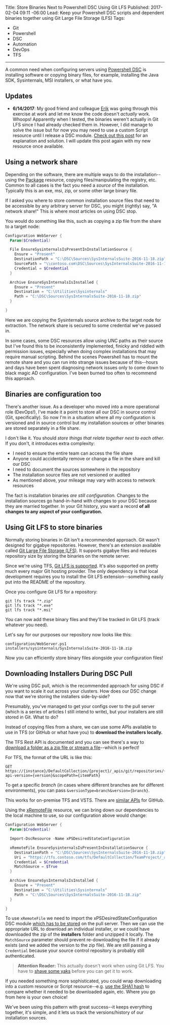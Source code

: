 Title: Store Binaries Next to Powershell DSC Using Git LFS
Published: 2017-02-04 09:11 -06:00
Lead: Keep your Powershell DSC scripts and dependent binaries together using Git Large File Storage (LFS)
Tags:
- Git
- Powershell
- DSC
- Automation
- DevOps
- TFS
---

A common need when configuring servers using [Powershell DSC](https://msdn.microsoft.com/en-us/powershell/dsc/overview) is installing software or copying binary files, for example, installing the Java SDK, Sysinternals, MSI installers, or what have you.

<!-- More -->

## Updates

- **6/14/2017**: My good friend and colleague [Erik](https://erikonarheim.com) was going through this exercise at work and let me know the code doesn't *actually* work. Whoops! Apparently when I tested, the binaries weren't actually in Git LFS since I had already checked them in. However, I did manage to solve the issue but for now you may need to use a custom Script resource until I release a DSC module. [Check out this post](/posts/2017-06-14-downloading-git-lfs-files-from-tfs-vsts) for an explanation and solution. I will update this post again with my new resource once available.

## Using a network share

Depending on the software, there are multiple ways to do the installation--using the [Package](https://msdn.microsoft.com/en-us/powershell/dsc/packageresource) resource, copying files/manipulating the registry, etc. Common to all cases is the fact you need a *source* of the installation. Typically this is an exe, msi, zip, or some other large binary file.

If I asked you where to store common installation source files that need to be accessible by any arbitrary server for DSC, you might (rightly) say, "A network share!" This is where most articles on using DSC stop.

You would do something like this, such as copying a zip file from the share to a target node:

```powershell
Configuration WebServer {
  Param($Credential)

  File EnsureSysinternalsIsPresentInInstallationSource {
    Ensure = "Present"
    DestinationPath = "C:\DSC\Sources\SysInternalsSuite-2016-11-18.zip"
    SourcePath = "\\contoso.com\DSC\Sources\SysInternalsSuite-2016-11-18.zip"
    Credential = $Credential
  }

  Archive EnsureSysInternalsIsInstalled {
    Ensure = "Present"
    Destination = "C:\Utilities\Sysinternals"
    Path = "C:\DSC\Sources\SysInternalsSuite-2016-11-18.zip"
  }

}
```

Here we are copying the Sysinternals source archive to the target node for extraction. The network share is secured to some credential we've passed in. 

In some cases, some DSC resources allow using UNC paths as their source but I've found this to be inconsistently implemented, finicky and riddled with permission issues, especially when doing complex installations that may require manual scripting. Behind the scenes Powershell has to mount the remote share and you can run into strange issues because of this--hours and days have been spent diagnosing network issues only to come down to black magic AD configuration. I've been burned too often to recommend this approach.

## Binaries are configuration too

There's another issue. As a developer who moved into a more operational role (DevOps!), I've made it a point to store all our DSC in source control (Git, specifically). So now I'm in a situation where all my configuration is versioned and in source control but my installation sources or other binaries are stored separately in a file share.

I don't like it. You should *store things that relate together next to each other.* If you don't, it introduces extra complexity:

- I need to ensure the entire team can access the file share
- Anyone could accidentally remove or change a file in the share and kill our DSC
- I need to document the sources somewhere in the repository
- The installation source files are not versioned or audited
- As mentioned above, your mileage may vary with access to network resources

The fact is installation binaries *are still configuration.* Changes to the installation sources go hand-in-hand with changes to your DSC because they are married together. In your Git history, you want a record **of all changes to any aspect of your configuration.**

## Using Git LFS to store binaries

Normally storing binaries in Git isn't a recommended approach. Git wasn't designed for gigabye repositories. However, there's an extension available called [Git Large File Storage (LFS)](https://git-lfs.github.com/). It supports gigabye files and reduces repository size by storing the binaries on the remote server.

Since we're using TFS, [Git LFS is supported](https://www.visualstudio.com/en-us/docs/git/manage-large-files). It's also supported on pretty much every major Git hosting provider. The only dependency is that local development requires you to install the Git LFS extension--something easily put into the README of the repository.

Once you configure Git LFS for a repository:

    git lfs track "*.zip"
    git lfs track "*.exe"
    git lfs track "*.msi"

You can now add these binary files and they'll be tracked in Git LFS (track whatever you need).

Let's say for our purposes our repository now looks like this:

    configuration/WebServer.ps1
    installers/sysinternals/SysInternalsSuite-2016-11-18.zip

Now you can efficiently store binary files alongside your configuration files!

## Downloading Installers During DSC Pull

We're using DSC pull, which is the recommended approach for using DSC if you want to scale it out across your clusters. How does our DSC change now that we're storing the installers side-by-side?

Presumably, you've managed to get your configs over to the pull server (which is a series of articles I still intend to write), but your installers are still stored in Git. What to do?

Instead of copying files from a share, we can use some APIs available to use in TFS (or GitHub or what have you) to **download the installers locally.**

The TFS Rest API is documented and you can see there's a way to [download a folder as a zip file or stream a file](https://www.visualstudio.com/en-us/docs/integrate/api/git/items#get-a-file)--which is perfect!

For TFS, the format of the URL is like this:

    GET https://{instance}/DefaultCollection/{project}/_apis/git/repositories/{repository}/items?api-version={version}&scopePath={itemPath}

To get a specific *branch* (in cases where different branches are for different environments), you can pass `&versionType=branch&version={branch}`.

This works for on-premise TFS and VSTS. There are [similar APIs](https://developer.github.com/v3/repos/contents/#get-archive-link) for GitHub.

Using the [xRemoteFile](https://github.com/PowerShell/xPSDesiredStateConfiguration#xremotefile) resource, we can bring down our dependencies to the local machine to use, so our configuration above would change:

```powershell
Configuration WebServer {
  Param($Credential)

  Import-DscResource -Name xPSDesiredStateConfiguration 

  xRemoteFile EnsureSysinternalsIsPresentInInstallationSource {
    DestinationPath = "C:\DSC\Sources\SysInternalsSuite-2016-11-18.zip"
    Uri = "https://tfs.contoso.com/tfs/DefaultCollection/TeamProject/_apis/git/repositories/DSC/items?api-version=1.0&scopePath=installers/sysinternals/SysInternalsSuite-2016-11-18.zip"
    Credential = $Credential
    MatchSource = $True
  }

  Archive EnsureSysInternalsIsInstalled {
    Ensure = "Present"
    Destination = "C:\Utilities\Sysinternals"
    Path = "C:\DSC\Sources\SysInternalsSuite-2016-11-18.zip"
  }

}
```

To use `xRemoteFile` we need to import the xPSDesiredStateConfiguration DSC module [which has to be stored](https://msdn.microsoft.com/en-us/powershell/dsc/pullserver#placing-configurations-and-resources) on the pull server. Then we can use the appropriate URL to download an individual installer, or we could have downloaded the zip of the **installers** folder and unzipped it locally. The `MatchSource` parameter should prevent re-downloading the file if it already exists (and we added the version to the zip file). We are still passing a `Credential` because your source control repository is probably still authenticated.

> **Attention Reader:** This actually doesn't work when using Git LFS. You have to [shave some yaks](/posts/2017-06-14-downloading-git-lfs-files-from-tfs-vsts) before you can get it to work.

If you needed something more sophisticated, you could wrap downloading into a custom resource or Script resource--e.g. [use the SHA1 hash](https://www.visualstudio.com/en-us/docs/integrate/api/git/items#get-item-metadata-for) to compare whether it needed to be downloaded again, etc. Where you go from here is your own choice!

We've been using this pattern with great success--it keeps everything together, it's simple, and it lets us track the versions/history of our installation sources.